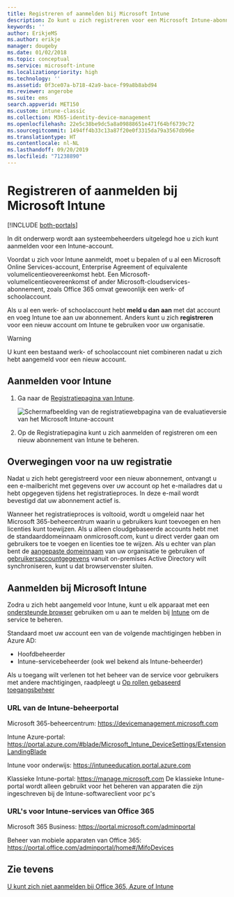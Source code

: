 ```yaml
---
title: Registreren of aanmelden bij Microsoft Intune
description: Zo kunt u zich registreren voor een Microsoft Intune-abonnement of u aanmelden om met uw abonnement aan de slag te gaan.
keywords: ''
author: ErikjeMS
ms.author: erikje
manager: dougeby
ms.date: 01/02/2018
ms.topic: conceptual
ms.service: microsoft-intune
ms.localizationpriority: high
ms.technology: ''
ms.assetid: 0f3ce07a-b718-42a9-bace-f99a8b8abd94
ms.reviewer: angerobe
ms.suite: ems
search.appverid: MET150
ms.custom: intune-classic
ms.collection: M365-identity-device-management
ms.openlocfilehash: 22e5c38be9dc5a8a09888651e471f64bf6739c72
ms.sourcegitcommit: 1494ff4b33c13a87f20e0f3315da79a3567db96e
ms.translationtype: HT
ms.contentlocale: nl-NL
ms.lasthandoff: 09/20/2019
ms.locfileid: "71238890"
---
```

# <a name="sign-up-or-sign-in-to-microsoft-intune"></a>Registreren of aanmelden bij Microsoft Intune

[!INCLUDE [both-portals](./includes/note-for-both-portals.md)]

In dit onderwerp wordt aan systeembeheerders uitgelegd hoe u zich kunt aanmelden voor een Intune-account.

Voordat u zich voor Intune aanmeldt, moet u bepalen of u al een Microsoft Online Services-account, Enterprise Agreement of equivalente volumelicentieovereenkomst hebt. Een Microsoft-volumelicentieovereenkomst of ander Microsoft-cloudservices-abonnement, zoals Office 365 omvat gewoonlijk een werk- of schoolaccount.

Als u al een werk- of schoolaccount hebt **meld u dan aan** met dat account en voeg Intune toe aan uw abonnement. Anders kunt u zich **registreren** voor een nieuw account om Intune te gebruiken voor uw organisatie.

>[!WARNING]
>U kunt een bestaand werk- of schoolaccount niet combineren nadat u zich hebt aangemeld voor een nieuw account.

## <a name="how-to-sign-up-for-intune"></a>Aanmelden voor Intune

1. Ga naar de [Registratiepagina van Intune](https://admin.microsoft.com/Signup/Signup.aspx?OfferId=40BE278A-DFD1-470a-9EF7-9F2596EA7FF9&dl=INTUNE_A&ali=1#0%20).

   ![Schermafbeelding van de registratiewebpagina van de evaluatieversie van het Microsoft Intune-account](./media/account-sign-up-site.png)

2. Op de Registratiepagina kunt u zich aanmelden of registreren om een nieuw abonnement van Intune te beheren.

## <a name="post-sign-up-considerations"></a>Overwegingen voor na uw registratie
Nadat u zich hebt geregistreerd voor een nieuw abonnement, ontvangt u een e-mailbericht met gegevens over uw account op het e-mailadres dat u hebt opgegeven tijdens het registratieproces. In deze e-mail wordt bevestigd dat uw abonnement actief is.

Wanneer het registratieproces is voltooid, wordt u omgeleid naar het Microsoft 365-beheercentrum waarin u gebruikers kunt toevoegen en hen licenties kunt toewijzen. Als u alleen cloudgebaseerde accounts hebt met de standaarddomeinnaam onmicrosoft.com, kunt u direct verder gaan om gebruikers toe te voegen en licenties toe te wijzen. Als u echter van plan bent de [aangepaste domeinnaam](custom-domain-name-configure.md) van uw organisatie te gebruiken of [gebruikersaccountgegevens](users-add.md#sync-active-directory-and-add-users-to-intune) vanuit on-premises Active Directory wilt synchroniseren, kunt u dat browservenster sluiten.

## <a name="sign-in-to-microsoft-intune"></a>Aanmelden bij Microsoft Intune
Zodra u zich hebt aangemeld voor Intune, kunt u elk apparaat met een [ondersteunde browser](supported-devices-browsers.md#intune-supported-web-browsers) gebruiken om u aan te melden bij [Intune](https://go.microsoft.com/fwlink/?linkid=2090973) om de service te beheren.

Standaard moet uw account een van de volgende machtigingen hebben in Azure AD:
- Hoofdbeheerder
- Intune-servicebeheerder (ook wel bekend als Intune-beheerder)

Als u toegang wilt verlenen tot het beheer van de service voor gebruikers met andere machtigingen, raadpleegt u [Op rollen gebaseerd toegangsbeheer](role-based-access-control.md)

### <a name="intune-admin-portal-url"></a>URL van de Intune-beheerportal

Microsoft 365-beheercentrum: https://devicemanagement.microsoft.com

Intune Azure-portal: https://portal.azure.com/#blade/Microsoft_Intune_DeviceSettings/ExtensionLandingBlade

Intune voor onderwijs: https://intuneeducation.portal.azure.com

Klassieke Intune-portal: https://manage.microsoft.com De klassieke Intune-portal wordt alleen gebruikt voor het beheren van apparaten die zijn ingeschreven bij de Intune-softwareclient voor pc's

### <a name="urls-for-intune-services-provided-by-office-365"></a>URL's voor Intune-services van Office 365

Microsoft 365 Business: https://portal.microsoft.com/adminportal

Beheer van mobiele apparaten van Office 365: https://portal.office.com/adminportal/home#/MifoDevices

## <a name="see-also"></a>Zie tevens
[U kunt zich niet aanmelden bij Office 365, Azure of Intune](https://support.microsoft.com/help/2412085)
